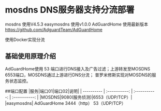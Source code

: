 # mosdns DNS服务器支持分流部署
mosdns 使用V4.5.3
easymosdns 使用v1.0.0
AdGuardHome 使用最新版本
https://github.com/AdguardTeam/AdGuardHome

使用Docker实现分流
## 基础使用原理介绍
AdGuardHome使用 53 端口进行DNS接入及广告过滤；上游转发至MOSDNS 6553端口，MOSDNS通过上游进行DNS分流；
普罗米修斯实现对MOSDNS的服务状态监控。

##端口配置
|服务|端口01|端口02|说明|
| ---------- | :-----------:  | :-----------: | :-----------: |
|MOSDNS|9080(服务侦测)|6553（UDP/TCP）|
|easymosdns|
AdGuardHome  3444（http） 53（UDP/TCP）
